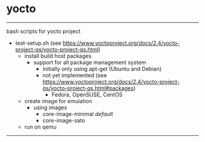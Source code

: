 # yocto

---

bash scripts for yocto project

 + test-setup.sh (see <https://www.yoctoproject.org/docs/2.4/yocto-project-qs/yocto-project-qs.html>)
   + install build host packages
       + support for all package management system           
           + initially only using apt-get (Ubuntu and Debian)
           + not yet implemented (see <https://www.yoctoproject.org/docs/2.4/yocto-project-qs/yocto-project-qs.html#packages>)
             + Fedora, OpenSUSE, CentOS
   + create image for emulation
       + using images
           + core-image-minimal *default*
           + core-image-sato
   + run on qemu

---
